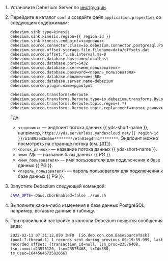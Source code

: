 1. Установите Debezium Server по [инструкции](https://debezium.io/documentation/reference/stable/operations/debezium-server.html).
1. Перейдите в каталог `conf` и создайте файл `application.properties` со следующим содержимым:

    ```text
    debezium.sink.type=kinesis
    debezium.sink.kinesis.region={{ region-id }}
    debezium.sink.kinesis.endpoint=<эндпоинт>
    debezium.source.connector.class=io.debezium.connector.postgresql.PostgresConnector
    debezium.source.offset.storage.file.filename=data/offsets.dat
    debezium.source.offset.flush.interval.ms=0
    debezium.source.database.hostname=localhost
    debezium.source.database.port=5432
    debezium.source.database.user=<имя_пользователя>
    debezium.source.database.password=<пароль_пользователя>
    debezium.source.database.dbname=<имя_БД>
    debezium.source.database.server.name=debezium
    debezium.source.plugin.name=pgoutput

    debezium.source.transforms=Reroute
    debezium.source.transforms.Reroute.type=io.debezium.transforms.ByLogicalTableRouter
    debezium.source.transforms.Reroute.topic.regex=(.*)
    debezium.source.transforms.Reroute.topic.replacement=<поток_данных>
    ```

    Где:

    * `<эндпоинт>` — эндпоинт потока данных {{ yds-short-name }}, например, `https://yds.serverless.yandexcloud.net/{{ region-id }}/b1п89ae43m6he********/etn01eg4rn1********`. Эндпоинт можно посмотреть на странице потока (см. [{#T}](../../data-streams/operations/manage-streams.md#list-data-streams)).
    * `<поток_данных>` — название потока данных {{ yds-short-name }}.
    * `<имя_БД>` — название базы данных {{ PG }}.
    * `<имя_пользователя>` — имя пользователя для подключения к базе данных {{ PG }}.
    * `<пароль_пользователя>` — пароль пользователя для подключения к базе данных {{ PG }}.
1. Запустите Debezium следующей командой:

    ```bash
    JAVA_OPTS=-Daws.cborEnabled=false ./run.sh
    ```

1. Выполните какие-либо изменения в базе данных PostgreSQL, например, вставьте данные в таблицу.
1. При правильной настройке в консоли Debezium появятся сообщения вида:

    ```text
    2022-02-11 07:31:12,850 INFO  [io.deb.con.com.BaseSourceTask] (pool-7-thread-1) 1 records sent during previous 00:19:59.999, last recorded offset: {transaction_id=null, lsn_proc=23576408, lsn_commit=23576120, lsn=23576408, txId=580, ts_usec=1644564672582666}
    ```
